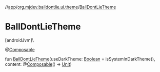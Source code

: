 //[app](../../index.md)/[org.mjdev.balldontlie.ui.theme](index.md)/[BallDontLieTheme](-ball-dont-lie-theme.md)

# BallDontLieTheme

[androidJvm]\

@[Composable](https://developer.android.com/reference/kotlin/androidx/compose/runtime/Composable.html)

fun [BallDontLieTheme](-ball-dont-lie-theme.md)(useDarkTheme: [Boolean](https://kotlinlang.org/api/latest/jvm/stdlib/kotlin/-boolean/index.html) = isSystemInDarkTheme(), content: @[Composable](https://developer.android.com/reference/kotlin/androidx/compose/runtime/Composable.html)() -&gt; [Unit](https://kotlinlang.org/api/latest/jvm/stdlib/kotlin/-unit/index.html))
